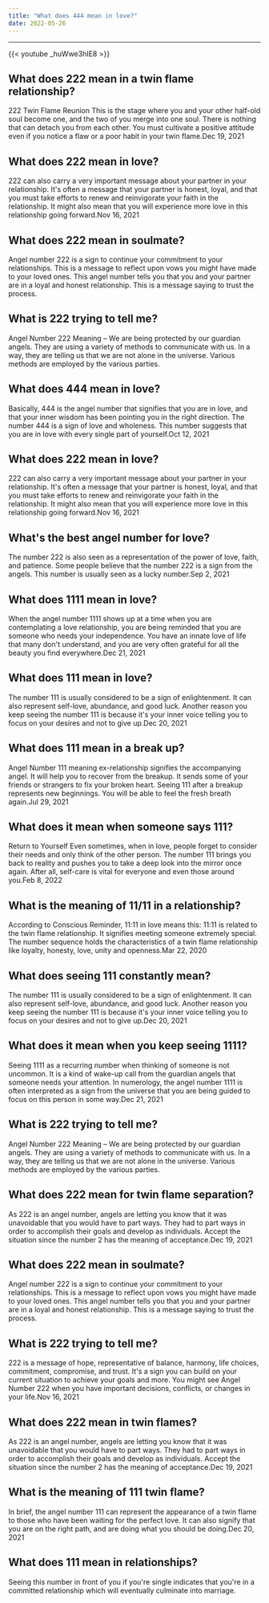 ```yaml
---
title: "What does 444 mean in love?"
date: 2022-05-26
---
```


---
{{< youtube _huWwe3hIE8 >}}
## What does 222 mean in a twin flame relationship?
222 Twin Flame Reunion This is the stage where you and your other half-old soul become one, and the two of you merge into one soul. There is nothing that can detach you from each other. You must cultivate a positive attitude even if you notice a flaw or a poor habit in your twin flame.Dec 19, 2021

## What does 222 mean in love?
222 can also carry a very important message about your partner in your relationship. It's often a message that your partner is honest, loyal, and that you must take efforts to renew and reinvigorate your faith in the relationship. It might also mean that you will experience more love in this relationship going forward.Nov 16, 2021

## What does 222 mean in soulmate?
Angel number 222 is a sign to continue your commitment to your relationships. This is a message to reflect upon vows you might have made to your loved ones. This angel number tells you that you and your partner are in a loyal and honest relationship. This is a message saying to trust the process.

## What is 222 trying to tell me?
Angel Number 222 Meaning – We are being protected by our guardian angels. They are using a variety of methods to communicate with us. In a way, they are telling us that we are not alone in the universe. Various methods are employed by the various parties.

## What does 444 mean in love?
Basically, 444 is the angel number that signifies that you are in love, and that your inner wisdom has been pointing you in the right direction. The number 444 is a sign of love and wholeness. This number suggests that you are in love with every single part of yourself.Oct 12, 2021

## What does 222 mean in love?
222 can also carry a very important message about your partner in your relationship. It's often a message that your partner is honest, loyal, and that you must take efforts to renew and reinvigorate your faith in the relationship. It might also mean that you will experience more love in this relationship going forward.Nov 16, 2021

## What's the best angel number for love?
The number 222 is also seen as a representation of the power of love, faith, and patience. Some people believe that the number 222 is a sign from the angels. This number is usually seen as a lucky number.Sep 2, 2021

## What does 1111 mean in love?
When the angel number 1111 shows up at a time when you are contemplating a love relationship, you are being reminded that you are someone who needs your independence. You have an innate love of life that many don't understand, and you are very often grateful for all the beauty you find everywhere.Dec 21, 2021

## What does 111 mean in love?
The number 111 is usually considered to be a sign of enlightenment. It can also represent self-love, abundance, and good luck. Another reason you keep seeing the number 111 is because it's your inner voice telling you to focus on your desires and not to give up.Dec 20, 2021

## What does 111 mean in a break up?
Angel Number 111 meaning ex-relationship signifies the accompanying angel. It will help you to recover from the breakup. It sends some of your friends or strangers to fix your broken heart. Seeing 111 after a breakup represents new beginnings. You will be able to feel the fresh breath again.Jul 29, 2021

## What does it mean when someone says 111?
Return to Yourself Even sometimes, when in love, people forget to consider their needs and only think of the other person. The number 111 brings you back to reality and pushes you to take a deep look into the mirror once again. After all, self-care is vital for everyone and even those around you.Feb 8, 2022

## What is the meaning of 11/11 in a relationship?
According to Conscious Reminder, 11:11 in love means this: 11:11 is related to the twin flame relationship. It signifies meeting someone extremely special. The number sequence holds the characteristics of a twin flame relationship like loyalty, honesty, love, unity and openness.Mar 22, 2020

## What does seeing 111 constantly mean?
The number 111 is usually considered to be a sign of enlightenment. It can also represent self-love, abundance, and good luck. Another reason you keep seeing the number 111 is because it's your inner voice telling you to focus on your desires and not to give up.Dec 20, 2021

## What does it mean when you keep seeing 1111?
Seeing 1111 as a recurring number when thinking of someone is not uncommon. It is a kind of wake-up call from the guardian angels that someone needs your attention. In numerology, the angel number 1111 is often interpreted as a sign from the universe that you are being guided to focus on this person in some way.Dec 21, 2021

## What is 222 trying to tell me?
Angel Number 222 Meaning – We are being protected by our guardian angels. They are using a variety of methods to communicate with us. In a way, they are telling us that we are not alone in the universe. Various methods are employed by the various parties.

## What does 222 mean for twin flame separation?
As 222 is an angel number, angels are letting you know that it was unavoidable that you would have to part ways. They had to part ways in order to accomplish their goals and develop as individuals. Accept the situation since the number 2 has the meaning of acceptance.Dec 19, 2021

## What does 222 mean in soulmate?
Angel number 222 is a sign to continue your commitment to your relationships. This is a message to reflect upon vows you might have made to your loved ones. This angel number tells you that you and your partner are in a loyal and honest relationship. This is a message saying to trust the process.

## What is 222 trying to tell me?
222 is a message of hope, representative of balance, harmony, life choices, commitment, compromise, and trust. It's a sign you can build on your current situation to achieve your goals and more. You might see Angel Number 222 when you have important decisions, conflicts, or changes in your life.Nov 16, 2021

## What does 222 mean in twin flames?
As 222 is an angel number, angels are letting you know that it was unavoidable that you would have to part ways. They had to part ways in order to accomplish their goals and develop as individuals. Accept the situation since the number 2 has the meaning of acceptance.Dec 19, 2021

## What is the meaning of 111 twin flame?
In brief, the angel number 111 can represent the appearance of a twin flame to those who have been waiting for the perfect love. It can also signify that you are on the right path, and are doing what you should be doing.Dec 20, 2021

## What does 111 mean in relationships?
Seeing this number in front of you if you're single indicates that you're in a committed relationship which will eventually culminate into marriage.

